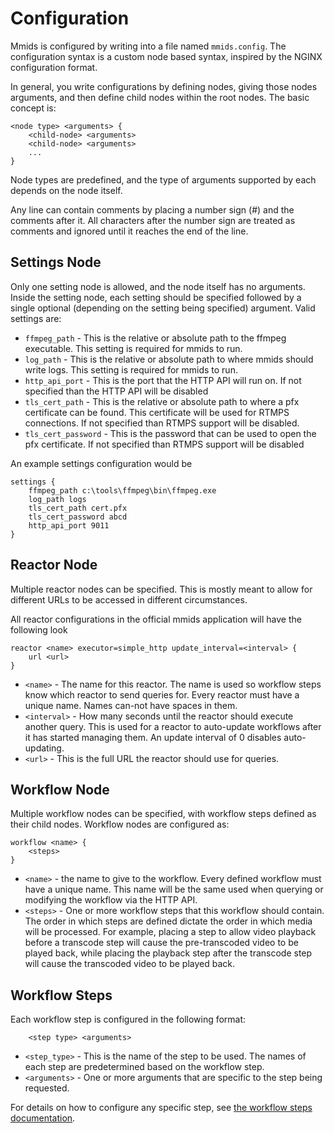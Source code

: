 # Configuration

Mmids is configured by writing into a file named `mmids.config`.  The configuration syntax is a custom node based syntax, inspired by the NGINX configuration format.

In general, you write configurations by defining nodes, giving those nodes arguments, and then define child nodes within the root nodes.  The basic concept is:

```
<node type> <arguments> {
    <child-node> <arguments>
    <child-node> <arguments>
    ...
}
```

Node types are predefined, and the type of arguments supported by each depends on the node itself.

Any line can contain comments by placing a number sign (#) and the comments after it.  All characters after the number sign are treated as comments and ignored until it reaches the end of the line.

## Settings Node

Only one setting node is allowed, and the node itself has no arguments.  Inside the setting node, each setting should be specified followed by a single optional (depending on the setting being specified) argument.  Valid settings are:

* `ffmpeg_path` - This is the relative or absolute path to the ffmpeg executable.  This setting is required for mmids to run.
* `log_path` - This is the relative or absolute path to where mmids should write logs.  This setting is required for mmids to run.
* `http_api_port` - This is the port that the HTTP API will run on.  If not specified than the HTTP API will be disabled
* `tls_cert_path` - This is the relative or absolute path to where a pfx certificate can be found. This certificate will be used for RTMPS connections.  If not specified than RTMPS support will be disabled.
* `tls_cert_password` - This is the password that can be used to open the pfx certificate.  If not specified than RTMPS support will be disabled

An example settings configuration would be

```
settings {
    ffmpeg_path c:\tools\ffmpeg\bin\ffmpeg.exe
    log_path logs
    tls_cert_path cert.pfx
    tls_cert_password abcd
    http_api_port 9011
}
```

## Reactor Node

Multiple reactor nodes can be specified.  This is mostly meant to allow for different URLs to be accessed in different circumstances.

All reactor configurations in the official mmids application will have the following look

```
reactor <name> executor=simple_http update_interval=<interval> {
    url <url>
}
```

* `<name>` - The name for this reactor.  The name is used so workflow steps know which reactor to send queries for.  Every reactor must have a unique name. Names can-not have spaces in them.
* `<interval>` - How many seconds until the reactor should execute another query.  This is used for a reactor to auto-update workflows after it has started managing them.  An update interval of 0 disables auto-updating.
* `<url>` - This is the full URL the reactor should use for queries.

## Workflow Node

Multiple workflow nodes can be specified, with workflow steps defined as their child nodes.  Workflow nodes are configured as:

```
workflow <name> {
    <steps>
}
```

* `<name>` - the name to give to the workflow.  Every defined workflow must have a unique name.  This name will be the same used when querying or modifying the workflow via the HTTP API.  
* `<steps>` - One or more workflow steps that this workflow should contain.  The order in which steps are defined dictate the order in which media will be processed.  For example, placing a step to allow video playback before a transcode step will cause the pre-transcoded video to be played back, while placing the playback step after the transcode step will cause the transcoded video to be played back.

## Workflow Steps

Each workflow step is configured in the following format:

```
    <step type> <arguments>
```

* `<step_type>` - This is the name of the step to be used.  The names of each step are predetermined based on the workflow step.
* `<arguments>` - One or more arguments that are specific to the step being requested.

For details on how to configure any specific step, see [the workflow steps documentation](workflow-steps.md).